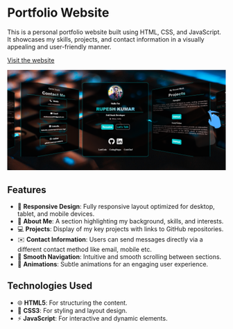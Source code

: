 # Portfolio Website 

This is a personal portfolio website built using HTML, CSS, and JavaScript. It showcases my skills, projects, and contact information in a visually appealing and user-friendly manner.

[Visit the website](https://rupesh060701.github.io/MyPortfolio/)
 
![Alt Text](assets/portfolio.png)

## Features

- 🎨 **Responsive Design**: Fully responsive layout optimized for desktop, tablet, and mobile devices.
- 👤 **About Me**: A section highlighting my background, skills, and interests.
- 💻 **Projects**: Display of my key projects with links to GitHub repositories.
- ✉️ **Contact Information**: Users can send messages directly via a different contact method like email, mobile etc.
- 🧭 **Smooth Navigation**: Intuitive and smooth scrolling between sections.
- 🎥 **Animations**: Subtle animations for an engaging user experience.

## Technologies Used

- 🌐 **HTML5**: For structuring the content.
- 🎨 **CSS3**: For styling and layout design.
- ⚡ **JavaScript**: For interactive and dynamic elements.

